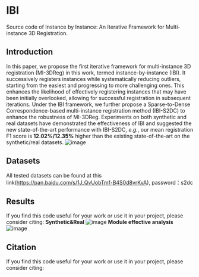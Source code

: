 # IBI
Source code of Instance by Instance: An Iterative Framework for Multi-instance 3D Registration.

## Introduction
In this paper, we propose the first iterative framework for multi-instance 3D registration (MI-3DReg) in this work, termed instance-by-instance (IBI). It successively registers instances while systematically reducing outliers, starting from the easiest and progressing to more challenging ones. This enhances the likelihood of effectively registering instances that may have been initially overlooked, allowing for successful registration in subsequent iterations. Under the IBI framework, we further propose a Sparse-to-Dense Correspondence-based multi-instance registration method (IBI-S2DC) to enhance the robustness of MI-3DReg. Experiments on both synthetic and real datasets have demonstrated the effectiveness of IBI and suggested the new state-of-the-art performance with IBI-S2DC, _e.g._, our mean registration F1 score is **12.02%/12.35%** higher than the existing state-of-the-art on the synthetic/real datasets.
![image](https://github.com/user-attachments/assets/8aba13a9-c402-46fe-86f9-cac7b649a306)

## Datasets
All tested datasets can be found at this link(https://pan.baidu.com/s/1J_QvUobTmf-B4S0d8vrKvA), password：s2dc

## Results
If you find this code useful for your work or use it in your project, please consider citing:
**Synthetic&Real**
![image](https://github.com/user-attachments/assets/d2008d8e-736c-4f63-bde2-81e61868c098)
**Module effective analysis**
![image](https://github.com/user-attachments/assets/a74afb42-9845-4138-9642-81c62e3fbfd9)

## Citation
If you find this code useful for your work or use it in your project, please consider citing:

